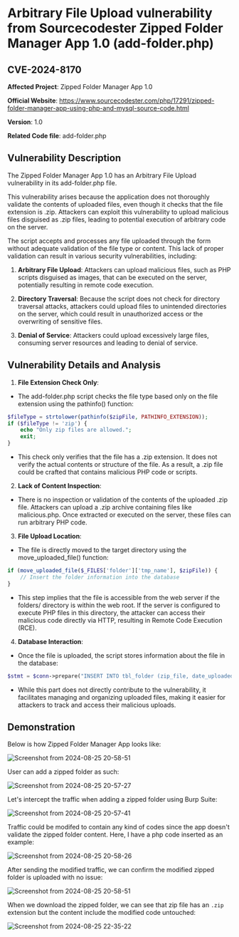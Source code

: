 
# Arbitrary File Upload vulnerability from Sourcecodester Zipped Folder Manager App 1.0 (add-folder.php)
## CVE-2024-8170

**Affected Project**: Zipped Folder Manager App 1.0

**Official Website**: https://www.sourcecodester.com/php/17291/zipped-folder-manager-app-using-php-and-mysql-source-code.html

**Version**: 1.0

**Related Code file**: add-folder.php

## Vulnerability Description

The Zipped Folder Manager App 1.0 has an Arbitrary File Upload vulnerability in its add-folder.php file. 

This vulnerability arises because the application does not thoroughly validate the contents of uploaded files, even though it checks that the file extension is .zip. Attackers can exploit this vulnerability to upload malicious files disguised as .zip files, leading to potential execution of arbitrary code on the server.

The script accepts and processes any file uploaded through the form without adequate validation of the file type or content. This lack of proper validation can result in various security vulnerabilities, including:

1. **Arbitrary File Upload**: Attackers can upload malicious files, such as PHP scripts disguised as images, that can be executed on the server, potentially resulting in remote code execution.

2. **Directory Traversal**: Because the script does not check for directory traversal attacks, attackers could upload files to unintended directories on the server, which could result in unauthorized access or the overwriting of sensitive files.

3. **Denial of Service**: Attackers could upload excessively large files, consuming server resources and leading to denial of service.

## Vulnerability Details and Analysis

1. **File Extension Check Only**:

- The add-folder.php script checks the file type based only on the file extension using the pathinfo() function:

```php
$fileType = strtolower(pathinfo($zipFile, PATHINFO_EXTENSION));
if ($fileType != 'zip') {
    echo "Only zip files are allowed.";
    exit;
}
```

- This check only verifies that the file has a .zip extension. It does not verify the actual contents or structure of the file. As a result, a .zip file could be crafted that contains malicious PHP code or scripts.

2. **Lack of Content Inspection**:

- There is no inspection or validation of the contents of the uploaded .zip file. Attackers can upload a .zip archive containing files like malicious.php. Once extracted or executed on the server, these files can run arbitrary PHP code.

3. **File Upload Location**:

- The file is directly moved to the target directory using the move_uploaded_file() function:

```php
if (move_uploaded_file($_FILES['folder']['tmp_name'], $zipFile)) {
    // Insert the folder information into the database
}
```

- This step implies that the file is accessible from the web server if the folders/ directory is within the web root. If the server is configured to execute PHP files in this directory, the attacker can access their malicious code directly via HTTP, resulting in Remote Code Execution (RCE).

4. **Database Interaction**:

- Once the file is uploaded, the script stores information about the file in the database:

```php
$stmt = $conn->prepare("INSERT INTO tbl_folder (zip_file, date_uploaded) VALUES (:zipFile, :dateUploaded)");
```

- While this part does not directly contribute to the vulnerability, it facilitates managing and organizing uploaded files, making it easier for attackers to track and access their malicious uploads.


## Demonstration

Below is how Zipped Folder Manager App looks like:

![Screenshot from 2024-08-25 20-58-51](https://github.com/user-attachments/assets/c35a8333-714b-4a19-8055-b1a8c243251e)

User can add a zipped folder as such:

![Screenshot from 2024-08-25 20-57-27](https://github.com/user-attachments/assets/b9cb9c07-23ba-4d82-8b73-22faed872039)

Let's intercept the traffic when adding a zipped folder using Burp Suite:

![Screenshot from 2024-08-25 20-57-41](https://github.com/user-attachments/assets/2eda9bb9-101d-4474-b1bc-23f7ca235125)

Traffic could be modifed to contain any kind of codes since the app doesn't validate the zipped folder content. Here, I have a php code inserted as an example:

![Screenshot from 2024-08-25 20-58-26](https://github.com/user-attachments/assets/7de670a2-4f00-49b7-aea2-f4d756f53c63)

After sending the modified traffic, we can confirm the modified zipped folder is uploaded with no issue:

![Screenshot from 2024-08-25 20-58-51](https://github.com/user-attachments/assets/abaf9aa9-1ecf-4711-b30a-f1fb716f60d0)

When we download the zipped folder, we can see that zip file has an `.zip` extension but the content include the modified code untouched:

![Screenshot from 2024-08-25 22-35-22](https://github.com/user-attachments/assets/905506b6-1aaa-4f16-8dc0-097d9a29b474)
